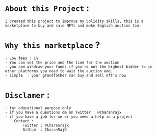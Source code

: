# `About this Project` : 

    I created this project to improve my Solidity skills, this is a marketplace to buy and sale NFTs and make English auction too.

# `Why this marketplace` ?

    - Low fees : 1%
    - You can set the price and the time for the auction
    - you can wihdraw your funds if you're not the highest bidder != in other platforms you need to wait the auction end.
    - simple  : your grandfather can buy and sell nft's now

# `Disclamer` :

    - for educational purpose only 
    - if you have a questions dm on Twitter : @charanrajx
    - if you have a job for me or you need a help in a project 
        Contact : 
            Twitter : @Charanrajx
            Github  : CharanRajG

